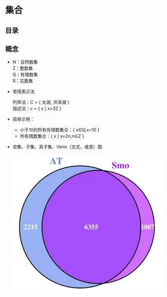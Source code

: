 # 集合

## 目录

## 概念

- N：自然数集  
  Z：整数集  
  Q：有理数集  
  R：实数集

- 常用表示法
  
  列举法：C = { 太湖, 洪泽湖 }  
  描述法：c = { x | x>32 }

- 简单示例：

  - 小于10的所有有理数集合：{ x∈Q,x<10 }  
  - 所有偶数集合：{ x | x=2n,n∈Z }

- 空集、子集、真子集、Venn（文式，维恩）图

  ![x](./Resource/1.jpg)
